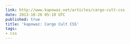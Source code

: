 ```yaml
---
link: http://www.kapowaz.net/articles/cargo-cult-css
date: 2013-10-26 05:10 UTC
published: true
title: 'kapowaz: Cargo Cult CSS'
tags:
- css
---
```



